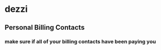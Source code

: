 # dezzi

## Personal Billing Contacts
### make sure if all of your billing contacts have been paying you
